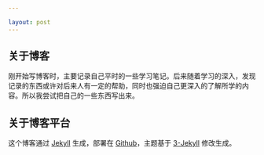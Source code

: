 ```yaml
---

layout: post
---
```


## 关于博客
刚开始写博客时，主要记录自己平时的一些学习笔记。后来随着学习的深入，发现记录的东西或许对后来人有一定的帮助，同时也强迫自己更深入的了解所学的内容。所以我尝试把自己的一些东西写出来。


## 关于博客平台

这个博客通过 [Jekyll](http://jekyllrb.com/) 生成，部署在 [Github](https://pages.github.com)，主题基于 [3-Jekyll](https://github.com/P233/3-Jekyll) 修改生成。

